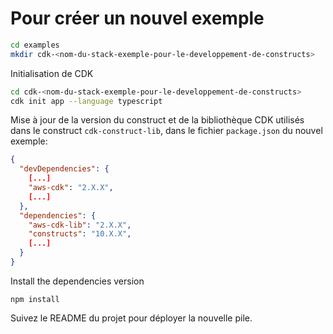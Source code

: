 # Pour créer un nouvel exemple

```bash
cd examples
mkdir cdk-<nom-du-stack-exemple-pour-le-developpement-de-constructs>
```

Initialisation de CDK
```bash
cd cdk-<nom-du-stack-exemple-pour-le-developpement-de-constructs>
cdk init app --language typescript
```

Mise à jour de la version du construct et de la bibliothèque CDK utilisés dans le construct `cdk-construct-lib`, dans le fichier `package.json` du nouvel exemple:
```json
{
  "devDependencies": {
    [...]
    "aws-cdk": "2.X.X",
    [...]
  },
  "dependencies": {
    "aws-cdk-lib": "2.X.X",
    "constructs": "10.X.X",
    [...]
  }
}
```

Install the dependencies version
```
npm install
```

Suivez le README du projet pour déployer la nouvelle pile.
